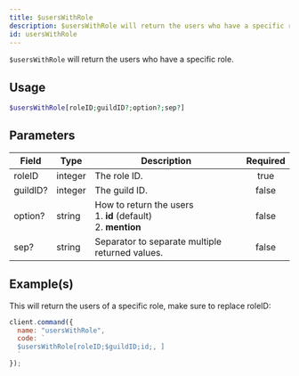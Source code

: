 ```yaml
---
title: $usersWithRole
description: $usersWithRole will return the users who have a specific role.
id: usersWithRole
---
```


`$usersWithRole` will return the users who have a specific role.

## Usage

```php
$usersWithRole[roleID;guildID?;option?;sep?]
```

## Parameters

| Field    | Type    | Description                                                              | Required |
| -------- | ------- | ------------------------------------------------------------------------ | :------: |
| roleID   | integer | The role ID.                                                             |   true   |
| guildID? | integer | The guild ID.                                                            |  false   |
| option?  | string  | How to return the users <br /> 1. **id** (default) <br /> 2. **mention** |  false   |
| sep?     | string  | Separator to separate multiple returned values.                          |  false   |

## Example(s)

This will return the users of a specific role, make sure to replace roleID:

```javascript
client.command({
  name: "usersWithRole",
  code: `
  $usersWithRole[roleID;$guildID;id;, ]
  `
});
```
